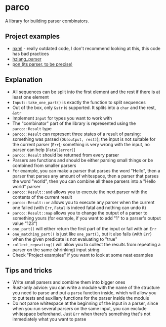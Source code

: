 # parco

A library for building parser combinators.

## Project examples

* [nxml](https://github.com/megahomyak/nxml) - really outdated code, I don't recommend looking at this, this code has bad practices
* [hzlang_parser](https://github.com/megahomyak/hzlang_parser)
* [pon (its parser, to be precise)](https://github.com/megahomyak/pon/blob/master/src/parser.rs)

## Explanation

* All sequences can be split into the first element and the rest if there is at least one element
* `Input::take_one_part()` is exactly the function to split sequences
* Out of the box, only `&str` is supported. It splits into a `char` and the rest, `&str`
* Implement `Input` for types you want to work with
* The "combinator" part of the library is represented using the `parco::Result` type
* `parco::Result` can represent three states of a result of parsing: something was parsed (`Ok(output, rest)`); the input is not suitable for the current parser (`Err`); something is very wrong with the input, no parser can help (`Fatal(error)`)
* `parco::Result` should be returned from every parser
* Parsers are functions and should be either parsing small things or be combined from smaller parsers
* For example, you can make a parser that parses the word "Hello", then a parser that parses any amount of whitespace, then a parser that parses the word "world", then you can combine all these parsers into a "Hello world" parser
* `parco::Result::and` allows you to execute the next parser with the contents of the current result
* `parco::Result::or` allows you to execute any parser when the current one failed (with `Err`, `Fatal` is indeed fatal and nothing can undo it)
* `parco::Result::map` allows you to change the output of a parser to something yours (for example, if you want to add "1" to a parser's output value "123")
* `one_part()` will either return the first part of the input or fail with an `Err`
* `one_matching_part()` is just like `one_part()`, but it also fails (with `Err`) when the given predicate is not evaluating to "true"
* `collect_repeating()` will allow you to collect the results from repeating a parser on the same (shrinking) input string
* Check "Project examples" if you want to look at some neat examples

## Tips and tricks

* Write small parsers and combine them into bigger ones
* Rust-only advice: you can write a module with the name of the structure you need to parse and put a `parse` function inside, which will allow you to put tests and auxiliary functions for the parser inside the module
* Do not parse whitespace at the beginning of the input in a parser, since when you run several parsers on the same input, you can exclude whitespace beforehand. Just `Err` when there's something that's not immediately what you want to parse
